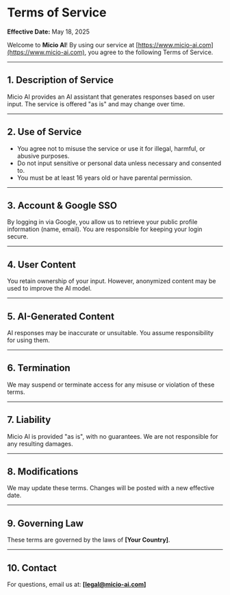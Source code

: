 # Terms of Service

**Effective Date:** May 18, 2025

Welcome to **Micio AI**! By using our service at [https://www.micio-ai.com](https://www.micio-ai.com), you agree to the following Terms of Service.

---

## 1. Description of Service

Micio AI provides an AI assistant that generates responses based on user input. The service is offered "as is" and may change over time.

---

## 2. Use of Service

- You agree not to misuse the service or use it for illegal, harmful, or abusive purposes.
- Do not input sensitive or personal data unless necessary and consented to.
- You must be at least 16 years old or have parental permission.

---

## 3. Account & Google SSO

By logging in via Google, you allow us to retrieve your public profile information (name, email). You are responsible for keeping your login secure.

---

## 4. User Content

You retain ownership of your input. However, anonymized content may be used to improve the AI model.

---

## 5. AI-Generated Content

AI responses may be inaccurate or unsuitable. You assume responsibility for using them.

---

## 6. Termination

We may suspend or terminate access for any misuse or violation of these terms.

---

## 7. Liability

Micio AI is provided "as is", with no guarantees. We are not responsible for any resulting damages.

---

## 8. Modifications

We may update these terms. Changes will be posted with a new effective date.

---

## 9. Governing Law

These terms are governed by the laws of **[Your Country]**.

---

## 10. Contact

For questions, email us at: **[legal@micio-ai.com]**
